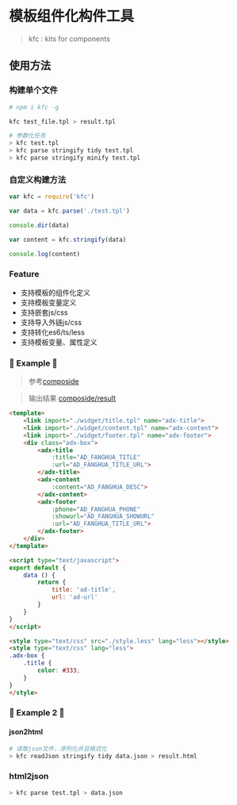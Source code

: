 # 模板组件化构件工具
> kfc : kits for components

## 使用方法

### 构建单个文件

```sh
# npm i kfc -g

kfc test_file.tpl > result.tpl

# 参数化任务
> kfc test.tpl
> kfc parse stringify tidy test.tpl
> kfc parse stringify minify test.tpl
```

### 自定义构建方法

```js
var kfc = require('kfc')

var data = kfc.parse('./test.tpl')

console.dir(data)

var content = kfc.stringify(data)

console.log(content)
```
### Feature

- 支持模板的组件化定义
- 支持模板变量定义
- 支持嵌套js/css
- 支持导入外链js/css
- 支持转化es6/ts/less
- 支持模板变量、属性定义


### 🌰 Example 🌰

> 参考[composide](//unpkg.com/kfc/test/composide/)

> 输出结果 [composide/result](//unpkg.com/kfc/test/composide/result.html)

```html
<template>
    <link import="./widget/title.tpl" name="adx-title">
    <link import="./widget/content.tpl" name="adx-content">
    <link import="./widget/footer.tpl" name="adx-footer">
    <div class="adx-box">
        <adx-title
            :title="AD_FANGHUA_TITLE"
            :url="AD_FANGHUA_TITLE_URL">
        </adx-title>
        <adx-content
            :content="AD_FANGHUA_DESC">
        </adx-content>
        <adx-footer
            :phone="AD_FANGHUA_PHONE"
            :showurl="AD_FANGHUA_SHOWURL"
            :url="AD_FANGHUA_TITLE_URL"> 
        </adx-footer>
    </div>
</template>

<script type="text/javascript">
export default {
    data () {
        return {
            title: 'ad-title',
            url: 'ad-url'
        }
    }
}
</script>

<style type="text/css" src="./style.less" lang="less"></style>
<style type="text/css" lang="less">
.adx-box {
    .title {
        color: #333;
    }
}
</style>
```

### 🌰 Example 2 🌰

#### json2html

```sh
# 读取json文件，序列化并且格式化
> kfc readJson stringify tidy data.json > result.html
```

### html2json

```sh
> kfc parse test.tpl > data.json
```